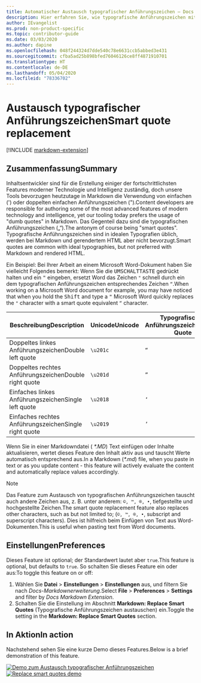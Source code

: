 ```yaml
---
title: Automatischer Austausch typografischer Anführungszeichen – Docs Authoring Pack
description: Hier erfahren Sie, wie typografische Anführungszeichen mithilfe des Docs Authoring Packs, Visual Studio Code-Erweiterung, automatisch ausgetauscht werden.
author: IEvangelist
ms.prod: non-product-specific
ms.topic: contributor-guide
ms.date: 03/03/2020
ms.author: dapine
ms.openlocfilehash: 048f244324d7dde540c78e6631ccb5abbed3e431
ms.sourcegitcommit: cfba5ad25b898bfed76046126ce8ff4871910701
ms.translationtype: HT
ms.contentlocale: de-DE
ms.lasthandoff: 05/04/2020
ms.locfileid: "78336702"
---
```

# <a name="smart-quote-replacement"></a><span data-ttu-id="0854e-103">Austausch typografischer Anführungszeichen</span><span class="sxs-lookup"><span data-stu-id="0854e-103">Smart quote replacement</span></span>

[!INCLUDE [markdown-extension](includes/markdown-extension.md)]

## <a name="summary"></a><span data-ttu-id="0854e-104">Zusammenfassung</span><span class="sxs-lookup"><span data-stu-id="0854e-104">Summary</span></span>

<span data-ttu-id="0854e-105">Inhaltsentwickler sind für die Erstellung einiger der fortschrittlichsten Features moderner Technologie und Intelligenz zuständig, doch unsere Tools bevorzugen heutzutage in Markdown die Verwendung von einfachen (') oder doppelten einfachen Anführungszeichen (").</span><span class="sxs-lookup"><span data-stu-id="0854e-105">Content developers are responsible for authoring some of the most advanced features of modern technology and intelligence, yet our tooling today prefers the usage of "dumb quotes" in Markdown.</span></span> <span data-ttu-id="0854e-106">Das Gegenteil dazu sind die typografischen Anführungszeichen („“).</span><span class="sxs-lookup"><span data-stu-id="0854e-106">The antonym of course being "smart quotes".</span></span> <span data-ttu-id="0854e-107">Typografische Anführungszeichen sind in idealen Typografien üblich, werden bei Markdown und gerendertem HTML aber nicht bevorzugt.</span><span class="sxs-lookup"><span data-stu-id="0854e-107">Smart quotes are common with ideal typographies, but not preferred with Markdown and rendered HTML.</span></span>

<span data-ttu-id="0854e-108">Ein Beispiel: Bei Ihrer Arbeit an einem Microsoft Word-Dokument haben Sie vielleicht Folgendes bemerkt: Wenn Sie die <kbd>UMSCHALTTASTE</kbd> gedrückt halten und ein <kbd>"</kbd> eingeben, ersetzt Word das Zeichen `"` schnell durch ein dem typografischen Anführungszeichen entsprechendes Zeichen `“`.</span><span class="sxs-lookup"><span data-stu-id="0854e-108">When working on a Microsoft Word document for example, you may have noticed that when you hold the <kbd>Shift</kbd> and type a <kbd>"</kbd> Microsoft Word quickly replaces the `"` character with a smart quote equivalent `“` character.</span></span>

| <span data-ttu-id="0854e-109">Beschreibung</span><span class="sxs-lookup"><span data-stu-id="0854e-109">Description</span></span>        | <span data-ttu-id="0854e-110">Unicode</span><span class="sxs-lookup"><span data-stu-id="0854e-110">Unicode</span></span>  | <span data-ttu-id="0854e-111">Typografisches Anführungszeichen</span><span class="sxs-lookup"><span data-stu-id="0854e-111">Smart Quote</span></span> | <span data-ttu-id="0854e-112">Austausch durch</span><span class="sxs-lookup"><span data-stu-id="0854e-112">Replacement</span></span> |
|--------------------|----------|-------------|-------------|
| <span data-ttu-id="0854e-113">Doppeltes linkes Anführungszeichen</span><span class="sxs-lookup"><span data-stu-id="0854e-113">Double left quote</span></span>  | `\u201c` | `“`         | `"`         |
| <span data-ttu-id="0854e-114">Doppeltes rechtes Anführungszeichen</span><span class="sxs-lookup"><span data-stu-id="0854e-114">Double right quote</span></span> | `\u201d` | `”`         | `"`         |
| <span data-ttu-id="0854e-115">Einfaches linkes Anführungszeichen</span><span class="sxs-lookup"><span data-stu-id="0854e-115">Single left quote</span></span>  | `\u2018` | `‘`         | `'`         |
| <span data-ttu-id="0854e-116">Einfaches rechtes Anführungszeichen</span><span class="sxs-lookup"><span data-stu-id="0854e-116">Single right quote</span></span> | `\u2019` | `’`         | `'`         |

<span data-ttu-id="0854e-117">Wenn Sie in einer Markdowndatei ( *\*.MD*) Text einfügen oder Inhalte aktualisieren, wertet dieses Feature den Inhalt aktiv aus und tauscht Werte automatisch entsprechend aus.</span><span class="sxs-lookup"><span data-stu-id="0854e-117">In a Markdown (*\*.md*) file, when you paste in text or as you update content - this feature will actively evaluate the content and automatically replace values accordingly.</span></span>

> [!NOTE]
> <span data-ttu-id="0854e-118">Das Feature zum Austausch von typografischen Anführungszeichen tauscht auch andere Zeichen aus, z. B. unter anderem: `©, ™, ®, •`, tiefgestellte und hochgestellte Zeichen.</span><span class="sxs-lookup"><span data-stu-id="0854e-118">The smart quote replacement feature also replaces other characters, such as but not limited to; (`©, ™, ®, •`, subscript and superscript characters).</span></span> <span data-ttu-id="0854e-119">Dies ist hilfreich beim Einfügen von Text aus Word-Dokumenten.</span><span class="sxs-lookup"><span data-stu-id="0854e-119">This is useful when pasting text from Word documents.</span></span>

## <a name="preferences"></a><span data-ttu-id="0854e-120">Einstellungen</span><span class="sxs-lookup"><span data-stu-id="0854e-120">Preferences</span></span>

<span data-ttu-id="0854e-121">Dieses Feature ist optional; der Standardwert lautet aber `true`.</span><span class="sxs-lookup"><span data-stu-id="0854e-121">This feature is optional, but defaults to `true`.</span></span> <span data-ttu-id="0854e-122">So schalten Sie dieses Feature ein oder aus:</span><span class="sxs-lookup"><span data-stu-id="0854e-122">To toggle this feature on or off:</span></span>

1. <span data-ttu-id="0854e-123">Wählen Sie **Datei** > **Einstellungen** > **Einstellungen** aus, und filtern Sie nach *Docs-Markdownerweiterung*.</span><span class="sxs-lookup"><span data-stu-id="0854e-123">Select **File** > **Preferences** > **Settings** and filter by *Docs Markdown Extension*.</span></span>
1. <span data-ttu-id="0854e-124">Schalten Sie die Einstellung im Abschnitt **Markdown: Replace Smart Quotes** (Typografische Anführungszeichen austauschen) ein.</span><span class="sxs-lookup"><span data-stu-id="0854e-124">Toggle the setting in the **Markdown: Replace Smart Quotes** section.</span></span>

## <a name="in-action"></a><span data-ttu-id="0854e-125">In Aktion</span><span class="sxs-lookup"><span data-stu-id="0854e-125">In action</span></span>

<span data-ttu-id="0854e-126">Nachstehend sehen Sie eine kurze Demo dieses Features.</span><span class="sxs-lookup"><span data-stu-id="0854e-126">Below is a brief demonstration of this feature.</span></span>

<span data-ttu-id="0854e-127">[![Demo zum Austausch typografischer Anführungszeichen](media/replace-smart-quotes.gif)](media/replace-smart-quotes.gif#lightbox)</span><span class="sxs-lookup"><span data-stu-id="0854e-127">[![Replace smart quotes demo](media/replace-smart-quotes.gif)](media/replace-smart-quotes.gif#lightbox)</span></span>
